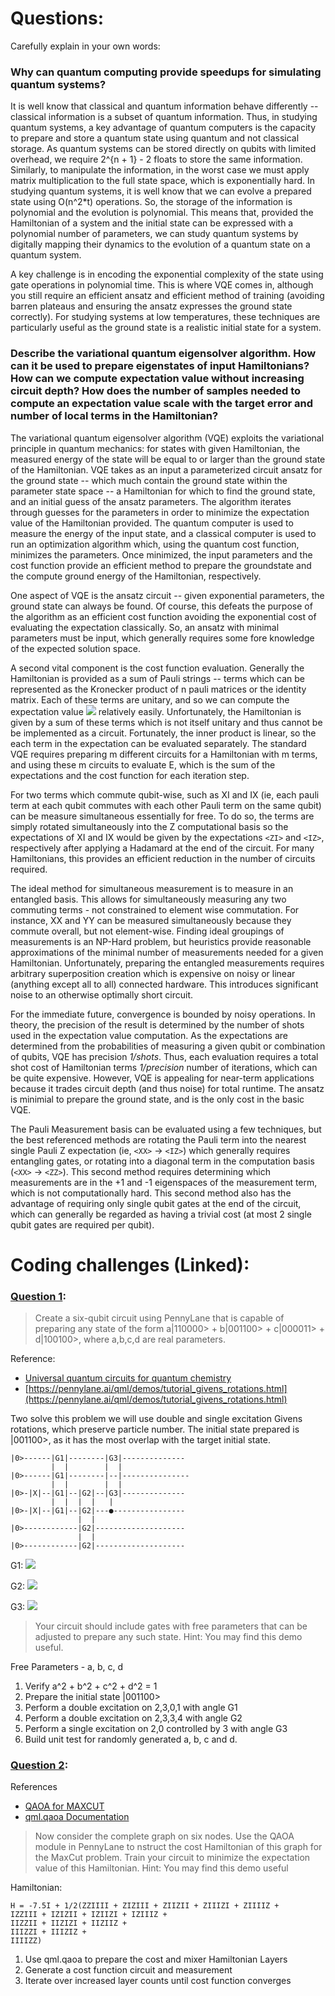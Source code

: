 # Questions:

Carefully explain in your own words: 

### Why can quantum computing provide speedups for simulating quantum systems? 

It is well know that classical and quantum information behave differently -- classical information is a subset of quantum information. Thus, in studying quantum systems, a key advantage of quantum computers is the capacity to prepare and store a quantum state using quantum and not classical storage. As quantum systems can be stored directly on qubits with limited overhead, we require 2^{n + 1} - 2 floats to store the same information. Similarly, to manipulate the information, in the worst case we must apply matrix multiplication to the full state space, which is exponentially hard. In studying quantum systems, it is well know that we can evolve a prepared state using O(n^2*t) operations. So, the storage of the information is polynomial and the evolution is polynomial. This means that, provided the Hamiltonian of a system and the initial state can be expressed with a polynomial number of parameters, we can study quantum systems by digitally mapping their dynamics to the evolution of a quantum state on a quantum system. 

A key challenge is in encoding the exponential complexity of the state using gate operations in polynomial time. This is where VQE comes in, although you still require an efficient ansatz and efficient method of training (avoiding barren plateaus and ensuring the ansatz expresses the ground state correctly).  For studying systems at low temperatures, these techniques are particularly useful as the ground state is a realistic initial state for a system. 



### Describe the variational quantum eigensolver algorithm. How can it be used to prepare eigenstates of input Hamiltonians? How can we compute expectation value without increasing circuit depth? How does the number of samples needed to compute an expectation value scale with the target error and number of local terms in the Hamiltonian?

The variational quantum eigensolver algorithm (VQE) exploits the variational principle in quantum mechanics: for states with given Hamiltonian, the measured energy of the state will be equal to or larger than the ground state of the Hamiltonian. VQE takes as an input a parameterized circuit ansatz for the ground state -- which much contain the ground state within the parameter state space -- a Hamiltonian for which to find the ground state, and an initial guess of the ansatz parameters. The algorithm iterates through guesses for the parameters in order to minimize the expectation value of the Hamiltonian provided. The quantum computer is used to measure the energy of the input state, and a classical computer is used to run an optimization algorithm which, using the quantum cost function, minimizes the parameters. Once minimized, the input parameters and the cost function provide an efficient method to prepare the groundstate and the compute ground energy of the Hamiltonian, respectively. 

One aspect of VQE is the ansatz circuit -- given exponential parameters, the ground state can always be found. Of course, this defeats the purpose of the algorithm as an efficient cost function avoiding the exponential cost of evaluating the expectation classically. So, an ansatz with minimal parameters must be input, which generally requires some fore knowledge of the expected solution space. 

A second vital component is the cost function evaluation. Generally the Hamiltonian is provided as a sum of Pauli strings -- terms which can be represented as the Kronecker product of n pauli matrices or the identity matrix. Each of these terms are unitary, and so we can compute the expectation value <img src="https://render.githubusercontent.com/render/math?math=<\psi|P |\psi>"> relatively easily. Unfortunately, the Hamiltonian is given by a sum of these terms which is not itself unitary and thus cannot be be implemented as a circuit. Fortunately, the inner product is linear, so the each term in the expectation can be evaluated separately. The standard VQE requires preparing m different circuits for a Hamiltonian with m terms, and using these m circuits to evaluate E, which is the sum of the expectations and the cost function for each iteration step.  

For two terms which commute qubit-wise, such as XI and IX (ie, each pauli term at each qubit commutes with each other Pauli term on the same qubit) can be measure simultaneous essentially for free. To do so, the terms are simply rotated simultaneously into the Z computational basis so the expectations of XI and IX would be given by the expectations `<ZI>` and `<IZ>`, respectively after applying a Hadamard at the end of the circuit.  For many Hamiltonians, this provides an efficient reduction in the number of circuits required.  

The ideal method for simultaneous measurement is to measure in an entangled basis. This allows for simultaneously measuring any two commuting terms - not constrained to element wise commutation. For instance, XX and YY can be measured simultaneously because they commute overall, but not element-wise. Finding ideal groupings of measurements is an NP-Hard problem, but heuristics provide reasonable approximations of the minimal number of measurements needed for a given Hamiltonian.  Unfortunately,  preparing the entangled measurements requires arbitrary superposition creation which is expensive on noisy or linear (anything except all to all) connected hardware.  This introduces significant noise to an otherwise optimally short circuit. 

For the immediate future, convergence is bounded by noisy operations. In theory, the precision of the result is determined by the number of shots used in the expectation value computation.  As the expectations are determined from the probabilities of measuring a given qubit or combination of qubits, VQE has precision *1/shots*.  Thus, each evaluation requires a total shot cost of Hamiltonian terms *1/precision* number of iterations, which can be quite expensive.  However, VQE is appealing for near-term applications because it trades circuit depth (and thus noise) for total runtime. The ansatz is minimial to prepare the ground state, and is the only cost in the basic VQE.  

The Pauli Measurement basis can be evaluated using a few techniques, but the best referenced methods are rotating the Pauli term into the nearest single Pauli Z expectation (ie, `<XX>` -> `<IZ>`) which generally requires entangling gates, or rotating into a diagonal term in the computation basis (`<XX>` -> `<ZZ>`). This second method requires determining which measurements are in the +1 and -1 eigenspaces of the measurement term, which is not computationally hard.  This second method also has the advantage of requiring only single qubit gates at the end of the circuit, which can generally be regarded as having a trivial cost (at most 2 single qubit gates are required per qubit). 

# Coding challenges (Linked):

### [Question 1](Question1.ipynb):
>Create a six-qubit circuit using PennyLane that is capable of preparing any state of the form a|110000> + b|001100> + c|000011> + d|100100>, where a,b,c,d are real parameters.

Reference: 

- [Universal quantum circuits for quantum chemistry](https://arxiv.org/pdf/2106.13839.pdf)
- [https://pennylane.ai/qml/demos/tutorial_givens_rotations.html](https://pennylane.ai/qml/demos/tutorial_givens_rotations.html)


Two solve this problem we will use double and single excitation Givens rotations, which preserve particle number. The initial state prepared is |001100>, as it has the most overlap with the target initial state. 

```
|0>------|G1|--------|G3|--------------
         |  |        |  |
|0>------|G1|--------|--|---------------
         |  |        |  |
|0>-|X|--|G1|--|G2|--|G3|--------------
         |  |  |  |   |
|0>-|X|--|G1|--|G2|---●----------------
               |  |          
|0>------------|G2|--------------------
               |  |          
|0>------------|G2|--------------------
```

G1: <img src="https://render.githubusercontent.com/render/math?math=-2sin^{-1}(a)">

G2: <img src="https://render.githubusercontent.com/render/math?math=-2sin^{-1}(\frac{c}{\sqrt(1-a^2)})">

G3: <img src="https://render.githubusercontent.com/render/math?math=-2sin^{-1}(\frac{d}{\sqrt(1-a^2-c^2)})">

> Your circuit should include gates with free parameters that can be adjusted to prepare any such state. Hint: You may find this demo useful.

Free Parameters - a, b, c, d

1) Verify a^2 + b^2 + c^2 + d^2 = 1
2) Prepare the initial state |001100>
3) Perform a double excitation on 2,3,0,1 with angle G1
4) Perform a double excitation on 2,3,3,4 with angle G2
5) Perform a single excitation on 2,0 controlled by 3 with angle G3
6) Build unit test for randomly generated a, b, c and d.
   
### [Question 2](Question2.ipynb):

References
- [QAOA for MAXCUT](https://pennylane.ai/qml/demos/tutorial_qaoa_maxcut.html)
- [qml.qaoa Documentation](https://pennylane.readthedocs.io/en/stable/code/qml_qaoa.html)
> Now consider the complete graph on six nodes. Use the QAOA module in PennyLane to nstruct the cost Hamiltonian of this graph for the MaxCut problem. Train your circuit to minimize the expectation value of this Hamiltonian. Hint: You may find this demo useful

Hamiltonian:
```
H = -7.5I + 1/2(ZZIIII + ZIZIII + ZIIZII + ZIIIZI + ZIIIIZ +
IZZIII + IZIZII + IZIIZI + IZIIIZ +
IIZZII + IIZIZI + IIZIIZ +
IIIZZI + IIIZIZ +
IIIIZZ)
```

1) Use qml.qaoa to prepare the cost and mixer Hamiltonian Layers
2) Generate a cost function circuit and measurement
3) Iterate over increased layer counts until cost function converges
   



